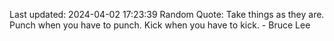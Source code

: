 Last updated: 2024-04-02 17:23:39
Random Quote: Take things as they are. Punch when you have to punch. Kick when you have to kick. - Bruce Lee
